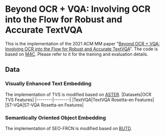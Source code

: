 # Beyond OCR + VQA: Involving OCR into the Flow for Robust and Accurate TextVQA

This is the implementation of the 2021 ACM MM paper "[Beyond OCR + VQA: Involving OCR into the Flow for Robust and Accurate TextVQA](https://dl.acm.org/doi/10.1145/3474085.3475606)". The code is based on [M4C](https://github.com/facebookresearch/mmf). Please refer to it for the training and evaluation details.

## Data
### Visually Enhanced Text Embedding
The implementation of TVS is modified based on [ASTER](https://github.com/ayumiymk/aster.pytorch).
|Datasets|OCR TVS Features|
|--------|--------|
|TextVQA|TextVQA Rosetta-en Features|
|ST-VQA|ST-VQA Rosetta-en Features|

### Semantically Oriented Object Embedding
The implementation of SEO-FRCN is modified based on [BUTD](https://github.com/MILVLG/bottom-up-attention.pytorch).
